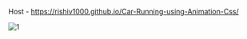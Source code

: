 Host - https://rishiv1000.github.io/Car-Running-using-Animation-Css/

![1](https://github.com/Rishiv1000/Car-Running-using-Animation-Css/assets/114014651/27539a76-129e-4b62-9b91-a1fd0112ddf8)
